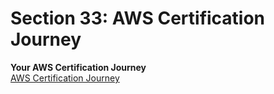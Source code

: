 # Section 33: AWS Certification Journey
__Your AWS Certification Journey__    
[AWS Certification Journey](https://d1.awsstatic.com/training-and-certification/docs/AWS_certification_paths.pdf?trk=1ffde449-18a6-43a5-93fb-4e88fdf9ea78)  
